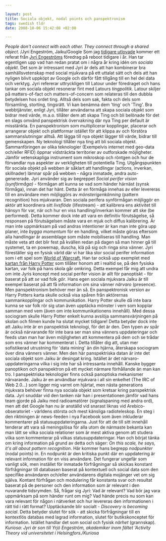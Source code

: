 ```yaml
--- 

layout: post
title: Sociala objekt, nodal points och panspektronism 
tags: swedish tldr
date: 2008-10-06 15:42:08 +02:00 

---
```


*People don't connect with each other. They connect through a shared object.* /Jyri Engeström, Jaiku/Google Som jag [tidigare utlovade](2008-10-01-wayne-gretzky-som-signalspanare.html) kommer ett referat från [Jyri Engeströms](http://zengestrom.com/) föredrag på reboot tidigare i år. Han tar egentligen upp vad han redan pratat om i några år kring idén om *sociala objekt*. Det som är intressant med Jyri är dels att han kombinerar bra samhällsvetenskap med social mjukvara på ett uttalat sätt och dels att han nyligen blivit uppköpt av Google och därför fått tillgång till en hel del data och verktyg. Jyri refererar uttryckligen till Latour under föredraget och hans tankar om sociala objekt resonerar fint med Latours *tingpolitik*. Latour skiljer på matters-of-fact och matters-of-concern som relateras till den dubbla betydelsen hos ordet ting. Alltså dels som sak, fakta och dels som församling, storting, tingsrätt. Vi kan benämna dem 'ting' och 'Ting'. Bra webbtjänster, enligt Jyri, tillåter användarna att skapa sociala objekt som bidrar med värde, m.a.o. tillåter dem att skapa Ting och bli belönade för det en slags omvänd panspektrisk övervakning där nya Ting per default är misstänkta. En panspektronism som multiplicerar kopplingar, placerar och arrangerar objekt och plattformar istället för att klippa av och förstöra sammanslutningar alltså. Att lägga till nya objekt lägger till värde, bidrar till gemenskapen. Ny teknologi tillåter nya ting att bli sociala objekt. Sammanföringen av olika teknologier (Exempelvis internet med geo-data och/eller RFID) öppnar vidsträckta territorier av outforskade möjligheter. Jämför vetenskapliga instrument som mikroskop och röntgen och hur de förvandlar nya aspekter av verkligheten till potentiella Ting. Utgångspunkten för sociala objekt på webben är såklart att handlingar (actions, inverkan, skillnader) lämnar spår på webben - några inmatade, andra auto-genererade. Jyri använder sig av begreppet *Social perifer vision (synförmåga)* - förmågan att kunna se vad som händer härnäst (synsk förmåga), innan det har hänt. Detta är en förmåga innehas av eller levereras till en användare men möjliggörs av *mönsterigenkänning* (pattern recognition) hos mjukvaran. Den sociala perifera synförmågan möjliggör en aktör att koordinera sitt *livsflöde* (lifestream) - att kalibrera ens aktivitet till hänsyn för var, när och hur en viss handling/inverkan kommer att ske (be performed). Detta kommer dock inte att vara en definitiv förutsägelse, så responsen på förutsägelsen måste vara en mjuk och diffus kalibrering. Är man inte uppmärksam på vad andras intentioner är kan man inte göra upp planer, inte *bygga momentum* för en handling, vilket måste göras eftersom alla handlingar är assemblage som måste mobiliseras till handling. Man måste veta att det blir fest på kvällen redan på dagen så man hinner gå till systemet, ta en powernap, duscha, klä på sig och ringa sina vänner. Jyri föreställer sig en fysisk värld där vi har lika stor social perifer information som i ett spel som [World of Warcraft.](http://images.google.se/images?q=world+of+warcraft+interface) Han tar också upp exemplet med [kartan från Harry Potter](http://www.youtube.com/watch?v=mazlkouEFsA) som tillåter honom att i realtid se, på den fysiska kartan, var folk på hans skola går omkring. Detta exempel får mig att undra om inte Jyris koncept med social perifer vision är allt för panoptiskt - för baserat på att *se* vad folk *gör*. Hans egen sociala mjukvara Jaiku är till exempel baserat på att få information om sina vänner *närvaro* (presence). Men panspektronism behöver mer än så. En panspektronisk version av Harry Potters karta skulle också visa spåren från aktörernas sammankopplingar och kommunikation. Harry Potter skulle då inte bara kunna se var folk rör sig utan även upptäcka mönster i vem som kopplar samman med vem (även om inte kommunikationens innehåll). Med dessa sociogram skulle Harry Potter enkelt kunna avslöja sammansvärjningen på skolan och filmen kunde ha slutat mycket tidigare! Detta betyder dock inte att Jaiku inte är en panspektisk teknologi, för det är den. Den typen av spår är också närvarande för inte bara ser man sina vänners uppdateringar och feeds utan man har även möjligheten att kommentera på dem och se trådar som ens vänner har kommenterat i. Detta tillåter dig att, utan mer sofistikerad utrustning för 'data mining' än din hjärna, återskapa sociogram över dina vänners vänner. Men den här panspektriska datan är inte det sociala objekt som Jaiku är desingat kring. Istället är det närvaro-uppdateringarna vilka i sig inte har så intressanta innehåll. Kanske bygger panoptikon och panspektron på ett mycket närmare förhållande än man kan tro. I panspektriska teknologier finns också panoptiska mekanismer närvarande. Jaiku är en användbar mjukvara i all sin enkelhet (The IRC of Web 2.0...) som ligger mig varmt om hjärtat, men nästa generations mjukvara behöver finna nya sociala objekt som kretsar kring panspektrisk data. Jyri snuddar vid den tanken när han i presentationen jämför vad hans team gjorde på Jaiku med radioamatörer (signalspaning med andra ord), men att det Google han nu är anställd vid snarast liknas vid Arebico-obseratoriet - världens största och mest känsliga radioteleskop. En steg i den riktningen är news-feeden i nya Facebook som även inkluderar kommentarer på statusuppdateringarna. Just för att de till sitt innehåll tenderar att vara så meningslösa för alla utom de närmaste bekanta kan man lätt se vilka sociala relationer som är mest aktiva genom att studera vilka som kommenterar på vilkas statusuppdateringar. Han och börjat tänka om kring information på grund av detta och säger: *On this scale, he says, it's all about pattern recognition*. Här kommer hans begrepp *nodpunkter* (nodal points) in. En nodpunkt är den kritiska punkt där en uppdatering är relevant information för en viss användare. Det fungerar ungefär som vanligt sök, men instället för inmatade förfrågningar så skickas konstant förfrågningar till databasen baserat på kontextuell och social data som den specifike användaren och/eller användarens digitala mojänger vet om sig själva. Kontant förfrågan och modulering får konstanta svar och resultat baserat på de personer och den information som är relevant i den nuvarande tidsrymden. Så, frågar sig Jyri: Vad är relevant? Vad bör jag vara uppmärksam på som händer runt om mig? Vad hände precis nu som kan vara relevant för någon i nätverket och hur levereras den informationen i rätt tid i rätt format? Upptäckande blir socialt - *Discovery is becoming social*. Detta betyder slutet för sök - att skicka förfrågningar till en kontextlös databas med lagrad information, slutet för butikskonceptet för information. Istället handlar det som social och fysisk *närhet* (grannskap). *Kuriosa: Jyri är son till Yrjö Engeström, akademiker inom fältet 'Activity Theory vid universitetet i Helsingfors./Kuriosa* 
